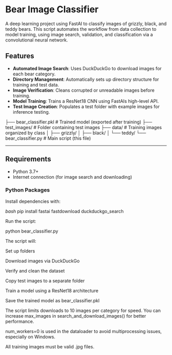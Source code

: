 # Bear Image Classifier

A deep learning project using FastAI to classify images of grizzly, black, and teddy bears. This script automates the workflow from data collection to model training, using image search, validation, and classification via a convolutional neural network.

## Features

- **Automated Image Search**: Uses DuckDuckGo to download images for each bear category.
- **Directory Management**: Automatically sets up directory structure for training and test data.
- **Image Verification**: Cleans corrupted or unreadable images before training.
- **Model Training**: Trains a ResNet18 CNN using FastAIs high-level API.
- **Test Image Creation**: Populates a test folder with example images for inference testing.

├── bear_classifier.pkl # Trained model (exported after training)
├── test_images/ # Folder containing test images
├── data/ # Training images organized by class
│ ├── grizzly/
│ ├── black/
│ └── teddy/
└── bear_classifier.py # Main script (this file)
***

## Requirements

- Python 3.7+
- Internet connection (for image search and downloading)

### Python Packages

Install dependencies with:

*bash*
pip install fastai fastdownload duckduckgo_search

Run the script:

python bear_classifier.py

The script will:

Set up folders

Download images via DuckDuckGo

Verify and clean the dataset

Copy test images to a separate folder

Train a model using a ResNet18 architecture

Save the trained model as bear_classifier.pkl



The script limits downloads to 10 images per category for speed. You can increase max_images in search_and_download_images() for better performance.

num_workers=0 is used in the dataloader to avoid multiprocessing issues, especially on Windows.

All training images must be valid .jpg files.